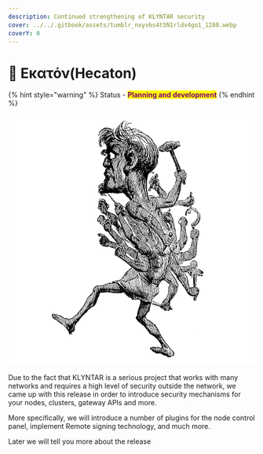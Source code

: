 ```yaml
---
description: Continued strengthening of KLYNTAR security
cover: ../../.gitbook/assets/tumblr_nxyvbs4t5N1rldv4go1_1280.webp
coverY: 0
---
```


# 👐 Εκατόν(Hecaton)

{% hint style="warning" %}
Status - <mark style="color:purple;">**Planning and development**</mark>
{% endhint %}

![](<../../.gitbook/assets/image (4) (1) (1).png>)

Due to the fact that KLYNTAR is a serious project that works with many networks and requires a high level of security outside the network, we came up with this release in order to introduce security mechanisms for your nodes, clusters, gateway APIs and more.

More specifically, we will introduce a number of plugins for the node control panel, implement Remote signing technology, and much more.

Later we will tell you more about the release
